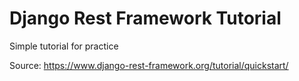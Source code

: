 # Django Rest Framework Tutorial
Simple tutorial for practice

Source: https://www.django-rest-framework.org/tutorial/quickstart/